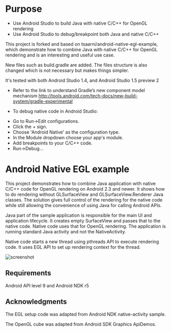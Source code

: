 Purpose
=======
- Use Android Studio to build Java with native C/C++ for OpenGL rendering
- Use Android Studio to debug/breakpoint both Java and native C/C++

This project is forked and based on tsaarni/android-native-egl-example,
which demonstrate how to combine Java with native C/C++ for OpenGL
rendering and is an interesting and useful use case.

New files such as build.gradle are added. The files structure is also
changed which is not necessary but makes things simpler.

It's tested with both Android Studio 1.4, and Android Studio 1.5 preview 2

* Refer to the link to understand Gradle’s new component model mechanism
http://tools.android.com/tech-docs/new-build-system/gradle-experimental

* To debug native code in Android Studio:
- Go to Run->Edit configurations.
- Click the + sign.
- Choose 'Android Native' as the configuration type.
- In the Module dropdown choose your app's module.
- Add breakpoints to your C/C++ code.
- Run->Debug...


Android Native EGL example
==========================

This project demonstrates how to combine Java application with native
C/C++ code for OpenGL rendering on Android 2.3 and newer.  It shows
how to do rendering without GLSurfaceView and GLSurfaceView.Renderer
Java classes.  The solution gives full control of the rendering for
the native code while still allowing the convenience of using Java for
calling Android APIs.

Java part of the sample application is responsible for the main UI and
application lifecycle.  It creates empty SurfaceView and passes that
to the native code.  Native code uses that for OpenGL rendering.  The
application is running standard Java activity and not the
NativeActivity.

Native code starts a new thread using pthreads API to execute
rendering code.  It uses EGL API to set up rendering context for the
thread.

![screenshot](http://i.imgur.com/qTfiE.png)

Requirements
------------

Android API level 9 and Android NDK r5 


Acknowledgments
---------------

The EGL setup code was adapted from Android NDK native-activity sample.

The OpenGL cube was adapted from Android SDK Graphics ApiDemos.

